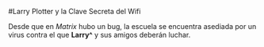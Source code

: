 #Larry Plotter y la Clave Secreta del Wifi

Desde que en *Matrix* hubo un bug, la escuela se encuentra asediada por un virus contra el que **Larry^** y 
sus amigos deberán luchar.

